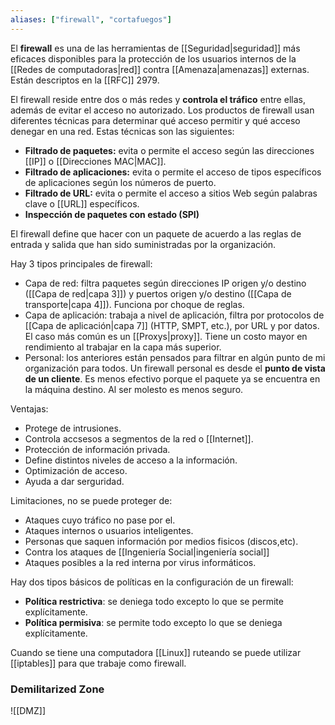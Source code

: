 ```yaml
---
aliases: ["firewall", "cortafuegos"]
---
```

El **firewall** es una de las herramientas de [[Seguridad|seguridad]] más eficaces disponibles para la protección de los usuarios internos de la [[Redes de computadoras|red]] contra [[Amenaza|amenazas]] externas. Están descriptos en la [[RFC]] 2979.

El firewall reside entre dos o más redes y **controla el tráfico** entre ellas, además de evitar el acceso no autorizado. Los productos de firewall usan diferentes técnicas para determinar qué acceso permitir y qué acceso denegar en una red. Estas técnicas son las siguientes:
- **Filtrado de paquetes:** evita o permite el acceso según las direcciones [[IP]] o [[Direcciones MAC|MAC]]. 
- **Filtrado de aplicaciones:** evita o permite el acceso de tipos específicos de aplicaciones según los números de puerto. 
- **Filtrado de URL:** evita o permite el acceso a sitios Web según palabras clave o [[URL]] específicos. 
- **Inspección de paquetes con estado (SPI)**

El firewall define que hacer con un paquete de acuerdo a las reglas de entrada y salida que han sido suministradas por la organización.

Hay 3 tipos principales de firewall:
- Capa de red: filtra paquetes según direcciones IP origen y/o destino ([[Capa de red|capa 3]]) y puertos origen y/o destino ([[Capa de transporte|capa 4]]). Funciona por choque de reglas.
- Capa de aplicación: trabaja a nivel de aplicación, filtra por protocolos de [[Capa de aplicación|capa 7]] (HTTP, SMPT, etc.), por URL y por datos. El caso más común es un [[Proxys|proxy]]. Tiene un costo mayor en rendimiento al trabajar en la capa más superior.
- Personal:  los anteriores están pensados para filtrar en algún punto de mi organización para todos. Un firewall personal es desde el **punto de vista de un cliente**. Es menos efectivo porque el paquete ya se encuentra en la máquina destino. Al ser molesto es menos seguro.

Ventajas:
- Protege de intrusiones. 
- Controla accsesos a segmentos de la red o [[Internet]]. 
- Protección de información privada. 
- Define distintos niveles de acceso a la información. 
- Optimización de acceso. 
- Ayuda a dar serguridad.

Limitaciones, no se puede proteger de:
- Ataques cuyo tráfico no pase por el. 
- Ataques internos o usuarios inteligentes. 
- Personas que saquen información por medios fisicos (discos,etc).
- Contra los ataques de [[Ingeniería Social|ingeniería social]] 
- Ataques posibles a la red interna por virus informáticos.

Hay dos tipos básicos de políticas en la configuración de un firewall:
- **Política restrictiva**: se deniega todo excepto lo que se permite explícitamente.
- **Política permisiva**: se permite todo excepto lo que se deniega explícitamente.

Cuando se tiene una computadora [[Linux]] ruteando se puede utilizar [[iptables]] para que trabaje como firewall.

### Demilitarized Zone
![[DMZ]]